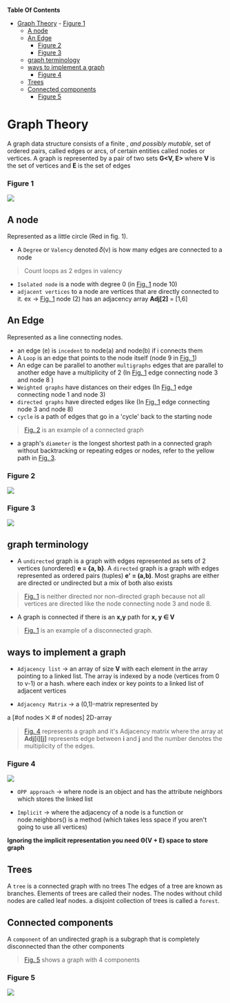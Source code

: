 **Table Of Contents**
<!-- TOC -->

- [Graph Theory](#graph-theory)
        - [Figure 1](#figure-1)
    - [A node](#a-node)
    - [An Edge](#an-edge)
        - [Figure 2](#figure-2)
        - [Figure 3](#figure-3)
    - [graph terminology](#graph-terminology)
    - [ways to implement a graph](#ways-to-implement-a-graph)
        - [Figure 4](#figure-4)
    - [Trees](#trees)
    - [Connected components](#connected-components)
        - [Figure 5](#figure-5)

<!-- /TOC -->

# Graph Theory

A graph data structure consists of a finite , *and possibly mutable*, set of ordered pairs, called edges or arcs, of certain entities called nodes or vertices. A graph is represented by a pair of two sets **G<V, E>**
where **V** is the set of vertices and **E** is the set of edges


### Figure 1
![](Images/img1.png)

## A node
Represented as a little circle (Red in fig. 1).
+ A `Degree` or `Valency` denoted 𝛿(v) is how many edges are connected to a node
>Count loops as 2 edges in valency
+ `Isolated node` is a node with degree 0 (in [Fig. 1](#figure-1) node 10)
+ `adjacent vertices`  to a node are vertices that are directly connected to it. ex -> [Fig. 1](#figure-1) node (2) has an adjacency array **Adj[2]** = [1,6]

## An Edge
Represented as a line connecting nodes.
+ an edge (e) is `incedent` to node(a) and node(b) if i connects them
+ A `Loop` is an edge that points to the node itself (node 9 in [Fig. 1](#figure-1))
+ An edge can be parallel to another `multigraphs` edges that are parallel to another edge have a multiplicity of 2 (In [Fig. 1](#figure-1) edge connecting node 3 and node 8 )
+ `Weighted graphs` have distances on their edges (In [Fig. 1](#figure-1) edge connecting node 1 and node 3)
+ `directed graphs` have directed edges like (In [Fig. 1](#figure-1) edge connecting node 3 and node 8)
+ `cycle` is a path of edges that go in a 'cycle' back to the starting node

>[Fig. 2](#figure-2) is an example of a connected graph
+ a graph's `diameter` is the longest shortest path in a connected graph without backtracking or repeating edges or nodes, refer to the yellow path in [Fig. 3](#figure-3).

### Figure 2
![](Images/img2.png)
### Figure 3
![](Images/img3.png)

## graph terminology
+ A `undirected` graph is a graph with edges represented as sets of 2 vertices (unordered) **e = {a, b}**. A `directed` graph is a graph with edges represented as ordered pairs (tuples) **e' = (a,b)**.
Most graphs are either are directed or undirected but a mix of both also exists

>[Fig. 1](#figure-1) is neither directed nor non-directed graph
>because not all vertices are directed like the node
>connecting node 3 and node 8.


+ A graph is connected if there is an **x,y** path for **x, y ∈ V**

>[Fig. 1](#figure-1) is an example of a disconnected graph.


<!-- + `Walk` is a sequence of vertices and edges

> `closed walk` is a walk that starts at a node and returns to it

> `trivial walk` is a walk that goes through no edges (one node)

+ `Trail` is a walk with no repeated edges

>a closed trail is called a `circiut`

+ `Path` a walk with no repeated vertices

>a closed path is a `cycle`. The first and the last node can be repeated -->


## ways to implement a graph

+ `Adjacency list` -> an array of size **V** with each element in the array pointing to a linked list. The array is indexed by a node (vertices from 0 to v-1) or a hash. where each index or key points to a linked list of adjacent vertices

+ `Adjacency Matrix` -> a (0,1)-matrix represented by

a [#of nodes ⨉ # of nodes] 2D-array
> [Fig. 4](#figure-4) represents a graph and it's Adjacency matrix where the array at **Adj[i][j]** represents edge between **i** and **j** and the number denotes the multiplicity of the edges.

### Figure 4
![](Images/img4.png)

+ `OPP approach` -> where node is an object and has the attribute neighbors which stores the linked list

+ `Implicit` -> where the adjacency of a node is a function or node.neighbors() is a method (which takes less space if you aren't going to use all vertices)


**Ignoring the implicit representation you need Θ(V + E) space to store graph**

## Trees
A `tree` is a connected graph with no trees The edges of a tree are known as branches. Elements of trees are called their nodes. The nodes without child nodes are called leaf nodes. a disjoint collection of trees is called a `forest`.


## Connected components
A `component` of an undirected graph is a subgraph that is completely disconnected than the other components
>[Fig. 5](#figure-5) shows a graph with 4 components

### Figure 5
![](Images/img6.png)
